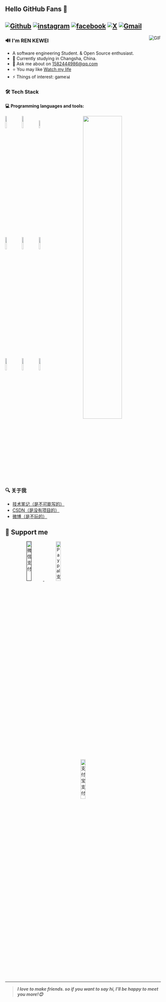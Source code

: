 ## Hello GitHub Fans 👋

[![Github](https://img.shields.io/badge/-Github-000?style=flat&logo=Github&logoColor=white)](https://github.com/REN-KEWEI)
[![instagram](https://img.shields.io/badge/-instagram-red?style=flat&logo=instagram&logoColor=white)](https://www.instagram.com/ren_kewei?igsh=MTFobWNueXRkNGZlbQ%3D%3D&utm_source=qr)
[![facebook](https://img.shields.io/badge/-facebook-blue?style=flat&logo=facebook&logoColor=white)](https://www.facebook.com/profile.php?id=100095064303339)
[![X](https://img.shields.io/badge/-twitter-black?style=flat&logo=x&logoColor=white)](https://)
[![Gmail](https://img.shields.io/badge/-Gmail-c14438?style=flat&logo=Gmail&logoColor=white)](mailto:epiphany1582444986@gmail.com)
---
<img align="right" alt="GIF" src="https://raw.githubusercontent.com/JoeyBling/JoeyBling/master/pic/pusheencode.gif" />

### 🔊 I'm REN KEWEI

- A software engineering Student. & Open Source enthusiast.
- 🌱 Currently studying in Changsha, China.
- 💬 Ask me about on [1582444986@qq.com](mailto:1582444986@qq.com)
- ⭐ You may like [Watch my life](https://user.qzone.qq.com/1582444986/main)
- ⚡ Things of interest: game📊

### 🛠 Tech Stack

#### :computer: Programming languages and tools: 
<p>
	<img width="50%" align="right" src="https://github-readme-stats.vercel.app/api?username=FernandoRoldan93&show_icons=true&hide_border=true" />

<code><img width="10%" src="https://www.vectorlogo.zone/logos/java/java-ar21.svg"></code>
<code><img width="10%" src="https://www.vectorlogo.zone/logos/python/python-ar21.svg"></code>
<code><img width="8%" src="https://www.vectorlogo.zone/logos/r-project/r-project-icon.svg"></code>
<br />
<code><img width="10%" src="https://www.vectorlogo.zone/logos/pocoo_flask/pocoo_flask-ar21.svg"></code>
<code><img width="10%" src="https://www.vectorlogo.zone/logos/mysql/mysql-ar21.svg"></code>
<code><img width="10%" src="https://www.vectorlogo.zone/logos/mongodb/mongodb-ar21.svg"></code>
<br />
<code><img width="10%" src="https://www.vectorlogo.zone/logos/apache_spark/apache_spark-ar21.svg"></code>
<code><img width="10%" src="https://www.vectorlogo.zone/logos/apache_hadoop/apache_hadoop-ar21.svg"></code>
<code><img width="10%" src="https://www.vectorlogo.zone/logos/git-scm/git-scm-ar21.svg"></code>
</p>

### 🔍 关于我

- [技术笔记（是不可能写的）]() 
- [CSDN（是没有项目的）]()
- [微博（是不玩的）]()

## 💸 Support me
<!-- Your support, if you have it 
I created these images, feel free to use them.
-->
<p align="center">
  <a href=" " target="_blank">
    <img width="18%" alt="微信支付" src="https://raw.githubusercontent.com/onimur/.github/master/.resources/support-wechatpay.png"/>
  </a>
  <a href="https://www.paypal.com/qrcodes/p2pqrc/JCZSRND6NUTUY" target="_blank">
       <img width="18%" alt="Paypal支付" src="https://raw.githubusercontent.com/onimur/.github/master/.resources/support-paypal.png"/>
  </a>
  <a href="https://qr.alipay.com/fkx16357herlxaxh2hp7j4b" target="_blank">
      <img width="18%" alt="支付宝支付" src="https://raw.githubusercontent.com/onimur/.github/master/.resources/support-alipay.png"/>
  </a>
</p>

---

<!-- Its main projects -->


> ***I love to make friends. so if you want to say hi, I'll be happy to meet you more!😊***
